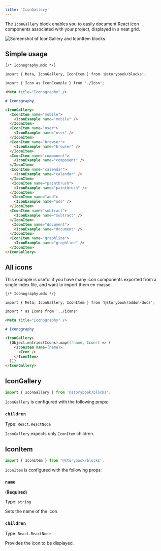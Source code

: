 ```yaml
---
title: 'IconGallery'
---
```


<YouTubeCallout id="tyNIspWhFyU" title="Storybook for Design Systems - IconGallery Doc Block" params='start=131' />

The `IconGallery` block enables you to easily document React icon components associated with your project, displayed in a neat grid.

![Screenshot of IconGallery and IconItem blocks](./doc-block-icongallery.png)

## Simple usage
<!-- prettier-ignore-start -->
```md
{/* Iconography.mdx */}

import { Meta, IconGallery, IconItem } from '@storybook/blocks';

import { Icon as IconExample } from './Icon';

<Meta title="Iconography" />

# Iconography

<IconGallery>
  <IconItem name="mobile">
    <IconExample name="mobile" />
  </IconItem>
  <IconItem name="user">
    <IconExample name="user" />
  </IconItem>
  <IconItem name="browser">
    <IconExample name="browser" />
  </IconItem>
  <IconItem name="component">
    <IconExample name="component" />
  </IconItem>
  <IconItem name="calendar">
    <IconExample name="calendar" />
  </IconItem>
   <IconItem name="paintbrush">
    <IconExample name="paintbrush" />
  </IconItem>
   <IconItem name="add">
    <IconExample name="add" />
  </IconItem>
  <IconItem name="subtract">
    <IconExample name="subtract" />
  </IconItem>
   <IconItem name="document">
    <IconExample name="document" />
  </IconItem>
  <IconItem name="graphline">
    <IconExample name="graphline" />
  </IconItem>
</IconGallery>
```

## All icons
This example is useful if you have many icon components exported from a single index file, and want to import them en-masse.
```md
{/* Iconography.mdx */}

import { Meta, IconGallery, IconItem } from '@storybook/addon-docs';

import * as Icons from '../icons'

<Meta title="Iconography" />

# Iconography

<IconGallery>
  {Object.entries(Icons).map(([name, Icon]) => (
    <IconItem name={name}>
      <Icon />
    </IconItem>
  ))}
</IconGallery>
```
<!-- prettier-ignore-end -->

## IconGallery

```js
import { IconGallery } from '@storybook/blocks';
```

`IconGallery` is configured with the following props:

### `children`

Type: `React.ReactNode`

`IconGallery` expects only `IconItem` children.

## IconItem

```js
import { IconItem } from '@storybook/blocks';
```

`IconItem` is configured with the following props:

### `name`

(**Required**)

Type: `string`

Sets the name of the icon.

### `children`

Type: `React.ReactNode`

Provides the icon to be displayed.
